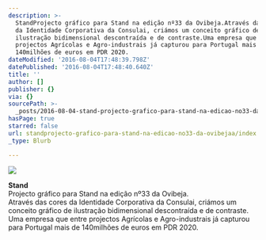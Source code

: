 ```yaml
---
description: >-
  StandProjecto gráfico para Stand na edição nº33 da Ovibeja.Através das cores
  da Identidade Corporativa da Consulai, criámos um conceito gráfico de
  ilustração bidimensional descontraída e de contraste.Uma empresa que entre
  projectos Agrícolas e Agro-industrais já capturou para Portugal mais de
  140milhões de euros em PDR 2020.
dateModified: '2016-08-04T17:48:39.798Z'
datePublished: '2016-08-04T17:48:40.640Z'
title: ''
author: []
publisher: {}
via: {}
sourcePath: >-
  _posts/2016-08-04-stand-projecto-grafico-para-stand-na-edicao-no33-da-ovibeja.md
hasPage: true
starred: false
url: standprojecto-grafico-para-stand-na-edicao-no33-da-ovibejaa/index.html
_type: Blurb

---
```

![](https://the-grid-user-content.s3-us-west-2.amazonaws.com/03c5f72b-7a05-4de1-bc0e-5b56687e538c.jpg)

**Stand**  
Projecto gráfico para Stand na edição nº33 da Ovibeja.  
Através das cores da Identidade Corporativa da Consulai, criámos um conceito gráfico de ilustração bidimensional descontraída e de contraste.  
Uma empresa que entre projectos Agrícolas e Agro-industrais já capturou para Portugal mais de 140milhões de euros em PDR 2020\.